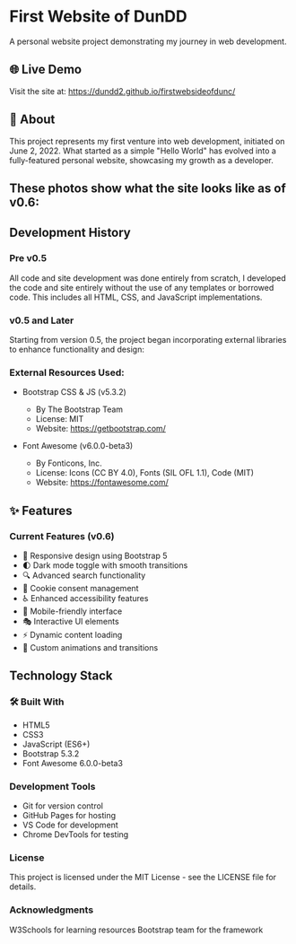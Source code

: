 # First Website of DunDD

A personal website project demonstrating my journey in web development.

## 🌐 Live Demo
Visit the site at: https://dundd2.github.io/firstwebsideofdunc/

## 📖 About
This project represents my first venture into web development, initiated on June 2, 2022. What started as a simple "Hello World" has evolved into a fully-featured personal website, showcasing my growth as a developer.

## These photos show what the site looks like as of v0.6:


## Development History

### Pre v0.5
All code and site development was done entirely from scratch, I developed the code and site entirely without the use of any templates or borrowed code. This includes all HTML, CSS, and JavaScript implementations.

### v0.5 and Later
Starting from version 0.5, the project began incorporating external libraries to enhance functionality and design:
### External Resources Used:
- Bootstrap CSS & JS (v5.3.2)
  - By The Bootstrap Team
  - License: MIT
  - Website: https://getbootstrap.com/

- Font Awesome (v6.0.0-beta3)
  - By Fonticons, Inc.
  - License: Icons (CC BY 4.0), Fonts (SIL OFL 1.1), Code (MIT)
  - Website: https://fontawesome.com/

## ✨ Features

### Current Features (v0.6)
- 🎨 Responsive design using Bootstrap 5
- 🌓 Dark mode toggle with smooth transitions
- 🔍 Advanced search functionality
- 🍪 Cookie consent management
- ♿ Enhanced accessibility features
- 📱 Mobile-friendly interface
- 🎭 Interactive UI elements
- ⚡ Dynamic content loading
- 🎯 Custom animations and transitions


## Technology Stack

### 🛠️ Built With
- HTML5
- CSS3
- JavaScript (ES6+)
- Bootstrap 5.3.2
- Font Awesome 6.0.0-beta3

### Development Tools
- Git for version control
- GitHub Pages for hosting
- VS Code for development
- Chrome DevTools for testing

### License
This project is licensed under the MIT License - see the LICENSE file for details.

### Acknowledgments
W3Schools for learning resources
Bootstrap team for the framework

